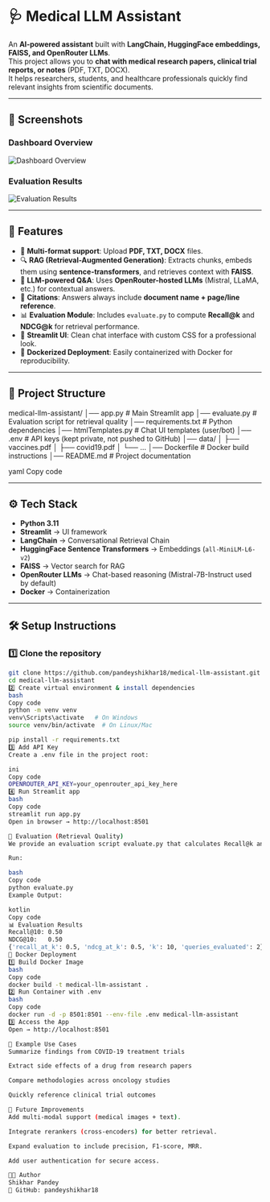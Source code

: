# 🩺 Medical LLM Assistant

An **AI-powered assistant** built with **LangChain, HuggingFace embeddings, FAISS, and OpenRouter LLMs**.  
This project allows you to **chat with medical research papers, clinical trial reports, or notes** (PDF, TXT, DOCX).  
It helps researchers, students, and healthcare professionals quickly find relevant insights from scientific documents.

---

## 📸 Screenshots

### Dashboard Overview
![Dashboard Overview](https://github.com/pandeyshikhar18/medical-llm-assistant/data/dashboard.png)

### Evaluation Results
![Evaluation Results](https://github.com/pandeyshikhar18/medical-llm-assistant/blob/main/sc2.png)

---

## 🚀 Features
- 📂 **Multi-format support**: Upload **PDF, TXT, DOCX** files.  
- 🔍 **RAG (Retrieval-Augmented Generation)**: Extracts chunks, embeds them using **sentence-transformers**, and retrieves context with **FAISS**.  
- 🤖 **LLM-powered Q&A**: Uses **OpenRouter-hosted LLMs** (Mistral, LLaMA, etc.) for contextual answers.  
- 📝 **Citations**: Answers always include **document name + page/line reference**.  
- 📊 **Evaluation Module**: Includes `evaluate.py` to compute **Recall@k** and **NDCG@k** for retrieval performance.  
- 🎨 **Streamlit UI**: Clean chat interface with custom CSS for a professional look.  
- 🐳 **Dockerized Deployment**: Easily containerized with Docker for reproducibility.  

---

## 📂 Project Structure
medical-llm-assistant/
│── app.py # Main Streamlit app
│── evaluate.py # Evaluation script for retrieval quality
│── requirements.txt # Python dependencies
│── htmlTemplates.py # Chat UI templates (user/bot)
│── .env # API keys (kept private, not pushed to GitHub)
│── data/
│ ├── vaccines.pdf
│ ├── covid19.pdf
│ └── ...
│── Dockerfile # Docker build instructions
│── README.md # Project documentation

yaml
Copy code

---

## ⚙️ Tech Stack
- **Python 3.11**
- **Streamlit** → UI framework  
- **LangChain** → Conversational Retrieval Chain  
- **HuggingFace Sentence Transformers** → Embeddings (`all-MiniLM-L6-v2`)  
- **FAISS** → Vector search for RAG  
- **OpenRouter LLMs** → Chat-based reasoning (Mistral-7B-Instruct used by default)  
- **Docker** → Containerization  

---

## 🛠️ Setup Instructions

### 1️⃣ Clone the repository
```bash
git clone https://github.com/pandeyshikhar18/medical-llm-assistant.git
cd medical-llm-assistant
2️⃣ Create virtual environment & install dependencies
bash
Copy code
python -m venv venv
venv\Scripts\activate   # On Windows
source venv/bin/activate  # On Linux/Mac

pip install -r requirements.txt
3️⃣ Add API Key
Create a .env file in the project root:

ini
Copy code
OPENROUTER_API_KEY=your_openrouter_api_key_here
4️⃣ Run Streamlit app
bash
Copy code
streamlit run app.py
Open in browser → http://localhost:8501

🧪 Evaluation (Retrieval Quality)
We provide an evaluation script evaluate.py that calculates Recall@k and NDCG@k for retrieval.

Run:

bash
Copy code
python evaluate.py
Example Output:

kotlin
Copy code
📊 Evaluation Results
Recall@10: 0.50
NDCG@10:   0.50
{'recall_at_k': 0.5, 'ndcg_at_k': 0.5, 'k': 10, 'queries_evaluated': 2}
🐳 Docker Deployment
1️⃣ Build Docker Image
bash
Copy code
docker build -t medical-llm-assistant .
2️⃣ Run Container with .env
bash
Copy code
docker run -d -p 8501:8501 --env-file .env medical-llm-assistant
3️⃣ Access the App
Open → http://localhost:8501

🎯 Example Use Cases
Summarize findings from COVID-19 treatment trials

Extract side effects of a drug from research papers

Compare methodologies across oncology studies

Quickly reference clinical trial outcomes

📌 Future Improvements
Add multi-modal support (medical images + text).

Integrate rerankers (cross-encoders) for better retrieval.

Expand evaluation to include precision, F1-score, MRR.

Add user authentication for secure access.

👨‍💻 Author
Shikhar Pandey
🔗 GitHub: pandeyshikhar18

